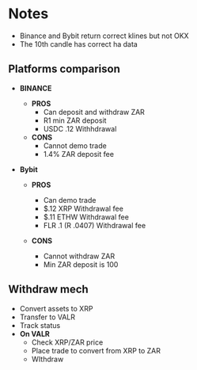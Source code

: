 # Notes

- Binance and Bybit return correct klines but not OKX
- The 10th candle has correct ha data

## Platforms comparison

- **BINANCE**
    - **PROS**
        - Can deposit and withdraw ZAR
        - R1 min ZAR deposit
        - USDC .12 Withhdrawal
    - **CONS**
        - Cannot demo trade
        - 1.4% ZAR deposit fee

- **Bybit**
    - **PROS**
        - Can demo trade
        - $.12 XRP Withdrawal fee
        - $.11 ETHW Withdrawal fee
        - FLR .1 (R .0407) Withdrawal fee
 
    - **CONS**
        - Cannot withdraw ZAR
        - Min ZAR deposit is 100
    
## Withdraw mech

- Convert assets to XRP
- Transfer to VALR
- Track status
- **On VALR**
    - Check XRP/ZAR price
    - Place trade to convert from XRP to ZAR
    - WIthdraw